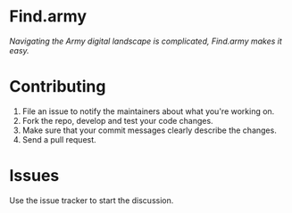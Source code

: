 # Find.army

*Navigating the Army digital landscape is complicated, Find.army makes it easy.*

# Contributing

1. File an issue to notify the maintainers about what you're working on.
2. Fork the repo, develop and test your code changes.
3. Make sure that your commit messages clearly describe the changes.
4. Send a pull request.

# Issues

Use the issue tracker to start the discussion.
